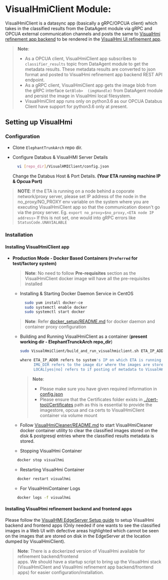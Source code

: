 # VisualHmiClient Module:

VisualHmiClient is a datasync app (basically a gRPC/OPCUA client) which takes in the classified results from the DataAgent module via gRPC and OPCUA external communication channels and posts the same to [VisualHmi refinement app backend](https://github.intel.com/ElephantTrunkArch/refinement-app-backend) to be rendered in the [VisualHmi UI refinement app](https://github.intel.com/ElephantTrunkArch/refinement-app).

> **Note**:
> * As a OPCUA client, VisualHmiClient app subscribes to `classifier_results` topic from DataAgent
>   module to get the metadata results. These metadata results are converted to json format and 
>   posted to VisualHmi refinement app backend REST API endpoint.
> * As a gRPC client, VisualHmiClient app gets the image blob from the gRPC interface `GetBlob> 
>  (imgHandle)` from DataAgent module and persist the image in VisualHmi local filesystem.
> * VisualHmiClint app runs only on python3.6 as our OPCUA Databus Client have support for 
>   python3.6 only at present.

## Setting up VisualHmi

### Configuration

* Clone `ElephantTrunkArch` repo dir.

* Configure Databus & VisualHMI Server Details
  ```sh
    vi [repo_dir]/VisualHMIClient/config.json
  ```
  Change the Databus Host & Port Details.
  **(Your ETA running machine IP & Opcua Port)**

> **NOTE**:
  If the ETA is running on a node behind a coporate network/proxy server, please set IP address      of the node in the no_proxy/NO_PROXY env variable on the system where you are executing VisualHmiClient app so that the communication doesn't go via the proxy server.
  Eg. `export no_proxy=$no_proxy,<ETA node IP address>`
  If this is not set, one would into gRPC errors like `StatusCode.UNAVIALABLE`      

### Installation 

#### Installing VisualHmiClient app

- **Production Mode - Docker Based Containers (`Preferred` for test/factory system)**

  > **Note**: No need to follow **Pre-requisites** section as the VisualHmiClient docker
  >           image will have all the pre-requisites installed
  
  * Installing & Starting Docker Daemon Service in CentOS
    ```sh
      sudo yum install docker-ce
      sudo systemctl enable docker
      sudo systemctl start docker
    ```
    
  > **Note**:
  > Refer [docker_setup/README.md](../docker_setup/README.md) for docker daemon and container proxy 
  > configuration

  * Building and Running VisualHmiClient as a container (**present working dir - ElephantTrunckArch repo_dir**)

      ```sh
      sudo VisualHmiClient/build_and_run_visualhmiclient.sh ETA_IP_ADDR=[ETA_IP_ADDR] IMG_DIR=[IMG_DIR] LOCAL=[yes|no]

      where ETA_IP_ADDR refers to system's IP on which ETA is running on
            IMG_DIR refers to the image dir where the images are stored on the host
            LOCAL[yes|no] refers to if posting of metadata to VisualHmi backend
      ```
    > **Note**:
    > * Please make sure you have given required information in [config.json](config.json)
    > * Please ensure that the Certificates folder exists in [../cert-tool/Certificates](../cert-tool/Certificates) path
    >   as this is essential to provide the imagestore, opcua and ca certs to VisualHmiClient container via volume mount

  * Follow [VisualHmiCleaner/README.md](VisualHmiCleaner/README.md) to start VisualHmiCleaner    
    docker container utility to clear the classified images stored on the disk & postgresql entries where the classified results metadata is stored.

  * Stopping VisualHmi Container
  ```sh
    docker stop visualhmi
  ```

  * Restarting VisualHmi Container
  ```sh
    docker restart visualhmi
  ```

  * For VisualHmiContainer Logs
  ```sh
    docker logs -f visualhmi
  ```

#### Installing VisualHmi refinement backend and frontend apps

Please follow the [VisualHMI EdgeServer Setup guide](https://github.intel.com/ElephantTrunkArch/ElephantTrunkArch/wiki/VisualHmi-EdgeServer-Setup) to setup VisualHmi backend and frontend apps (Only needed if one wants to see the classified images in a Web UI with defective areas highlighted which cannot be seen on the images that are stored on disk in the EdgeServer at the location dumped by VisualHmiClient).

> **Note**: There is a dockerized version of VisualHmi available for refinement backend/frontend   
>           apps. We should have a startup script to bring up the VisualHmi stack (VisualHmiClient
>           and VisualHmi refinement app backend/frontend apps) for easier
>           configuration/installation.
